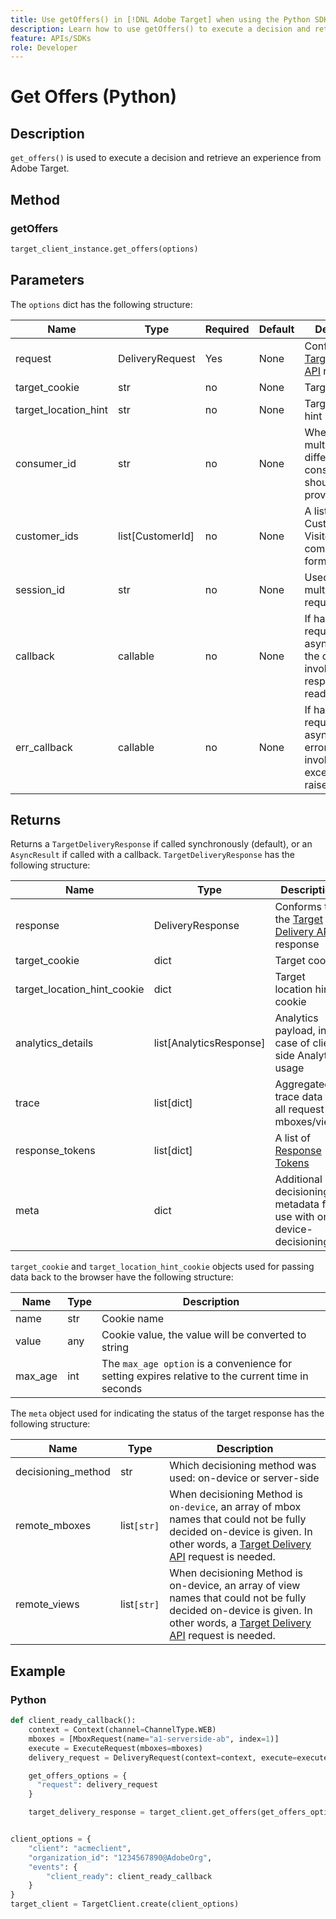 ```yaml
---
title: Use getOffers() in [!DNL Adobe Target] when using the Python SDK
description: Learn how to use getOffers() to execute a decision and retrieve an experience from [!DNL Adobe Target].
feature: APIs/SDKs
role: Developer
---
```


# Get Offers (Python)

## Description

`get_offers()` is used to execute a decision and retrieve an experience from Adobe Target.


## Method

### getOffers

```python
target_client_instance.get_offers(options)
```

## Parameters

The `options` dict has the following structure:

|Name|Type|Required|Default|Description|
| --- | --- | --- | --- | --- |
|request|DeliveryRequest|Yes|None|Conforms to the [Target Delivery API](/help/dev/implement/delivery-api/overview.md) request|
|target_cookie|str|no|None|Target cookie|
|target_location_hint|str|no|None|Target location hint|
|consumer_id|str|no|None|When stitching multiple calls, different consumer IDs should be provided|
|customer_ids|list[CustomerId]|no|None|A list of Customer Ids in VisitorId-compatible format|
|session_id|str|no|None|Used for linking multiple requests|
|callback|callable|no|None|If handling request asynchronously, the callback is invoked when response is ready|
|err_callback|callable|no|None|If handling request asynchronously, error callback is invoked when exception is raised|

## Returns

Returns a `TargetDeliveryResponse` if called synchronously (default), or an `AsyncResult` if called with a callback. `TargetDeliveryResponse` has the following structure:

|Name|Type|Description|
| --- | --- | --- |
|response|DeliveryResponse|Conforms to the [Target Delivery API](/help/dev/implement/delivery-api/overview.md) response|
|target_cookie|dict|Target cookie|
|target_location_hint_cookie|dict|Target location hint cookie|
|analytics_details|list[AnalyticsResponse]|Analytics payload, in case of client side Analytics usage|
|trace|list[dict]|Aggregated trace data for all request mboxes/views|
|response_tokens|list[dict]|A list of ​[Response Tokens](https://experienceleague.adobe.com/docs/target/using/administer/response-tokens.html)|
|meta|dict|Additional decisioning metadata for use with on-device-decisioning|

`target_cookie` and `target_location_hint_cookie` objects used for passing data back to the browser have the following structure:

|Name|Type|Description|
| --- | --- | --- |
|name|str|Cookie name|
|value|any|Cookie value, the value will be converted to string|
|max_age|int|The `max_age option` is a convenience for setting expires relative to the current time in seconds|

The `meta` object used for indicating the status of the target response has the following structure:

|Name|Type|Description|
| --- | --- | --- |
|decisioning_method|str|Which decisioning method was used: on-device or server-side|
|remote_mboxes|list`[str]`|When decisioning Method is `on-device`, an array of mbox names that could not be fully decided on-device is given. In other words, a [Target Delivery API](/help/dev/implement/delivery-api/overview.md) request is needed.|
|remote_views|list`[str]`|When decisioning Method is on-device, an array of view names that could not be fully decided on-device is given. In other words, a [Target Delivery API](/help/dev/implement/delivery-api/overview.md) request is needed.|

## Example

### Python

```python
def client_ready_callback():
    context = Context(channel=ChannelType.WEB)
    mboxes = [MboxRequest(name="a1-serverside-ab", index=1)]
    execute = ExecuteRequest(mboxes=mboxes)
    delivery_request = DeliveryRequest(context=context, execute=execute)

    get_offers_options = {
      "request": delivery_request
    }

    target_delivery_response = target_client.get_offers(get_offers_options)


client_options = {
    "client": "acmeclient",
    "organization_id": "1234567890@AdobeOrg",
    "events": {
        "client_ready": client_ready_callback
    }
}
target_client = TargetClient.create(client_options)
```